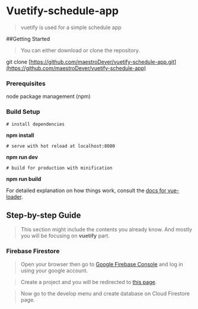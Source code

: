 # Vuetify-schedule-app

> vuetify is used for a simple schedule app

##Getting Started

> You can either download or clone the repository.

git clone [https://github.com/maestroDever/vuetify-schedule-app.git](https://github.com/maestroDever/vuetify-schedule-app)

### Prerequisites
node package management (npm)

### Build Setup

```
# install dependencies
```
**npm install**

```
# serve with hot reload at localhost:8080
```
**npm run dev**

```
# build for production with minification
```
**npm run build**


For detailed explanation on how things work, consult the [docs for vue-loader](http://vuejs.github.io/vue-loader).


## Step-by-step Guide

>This section might include the contents you already know. And mostly you will be focusing on **vuetify** part.

### Firebase Firestore

> Open your browser then go to [Google Firebase Console](https://console.firebase.google.com/) and log in using your google account.

> Create a project and you will be redirected to [this page](http://snpy.in/WHKpD6).

> Now go to the develop menu and create database on Cloud Firestore page.